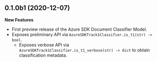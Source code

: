 ## 0.1.0b1 (2020-12-07)

**New Features**

* First preview release of the Azure SDK Document Classifier Model.
* Exposes preliminary API via `AzureSDKTrack1Classifier.is_t1(str) -> bool`.
    - Exposes verbose API via `AzureSDKTrack1Classifier.is_t1_verbose(str) -> dict` to obtain classification metadata.
